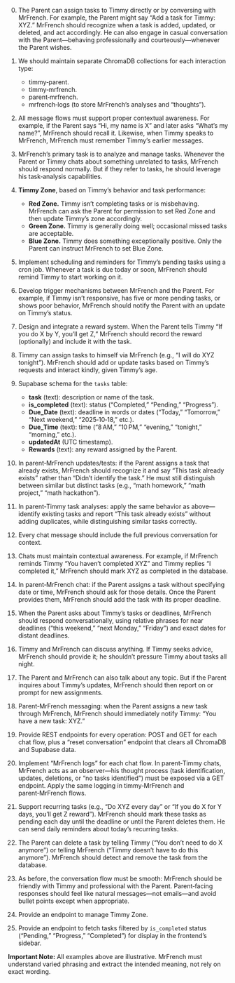 0. The Parent can assign tasks to Timmy directly or by conversing with MrFrench. For example, the Parent might say “Add a task for Timmy: XYZ.” MrFrench should recognize when a task is added, updated, or deleted, and act accordingly. He can also engage in casual conversation with the Parent—behaving professionally and courteously—whenever the Parent wishes.

1. We should maintain separate ChromaDB collections for each interaction type:

   * timmy‑parent.
   * timmy‑mrfrench.
   * parent‑mrfrench.
   * mrfrench‑logs (to store MrFrench’s analyses and “thoughts”).

2. All message flows must support proper contextual awareness. For example, if the Parent says “Hi, my name is X” and later asks “What’s my name?”, MrFrench should recall it. Likewise, when Timmy speaks to MrFrench, MrFrench must remember Timmy’s earlier messages.

3. MrFrench’s primary task is to analyze and manage tasks. Whenever the Parent or Timmy chats about something unrelated to tasks, MrFrench should respond normally. But if they refer to tasks, he should leverage his task‑analysis capabilities.

4. **Timmy Zone**, based on Timmy’s behavior and task performance:

   * **Red Zone.** Timmy isn’t completing tasks or is misbehaving. MrFrench can ask the Parent for permission to set Red Zone and then update Timmy’s zone accordingly.
   * **Green Zone.** Timmy is generally doing well; occasional missed tasks are acceptable.
   * **Blue Zone.** Timmy does something exceptionally positive. Only the Parent can instruct MrFrench to set Blue Zone.

5. Implement scheduling and reminders for Timmy’s pending tasks using a cron job. Whenever a task is due today or soon, MrFrench should remind Timmy to start working on it.

6. Develop trigger mechanisms between MrFrench and the Parent. For example, if Timmy isn’t responsive, has five or more pending tasks, or shows poor behavior, MrFrench should notify the Parent with an update on Timmy’s status.

7. Design and integrate a reward system. When the Parent tells Timmy “If you do X by Y, you’ll get Z,” MrFrench should record the reward (optionally) and include it with the task.

8. Timmy can assign tasks to himself via MrFrench (e.g., “I will do XYZ tonight”). MrFrench should add or update tasks based on Timmy’s requests and interact kindly, given Timmy’s age.

9. Supabase schema for the `tasks` table:

   * **task** (text): description or name of the task.
   * **is\_completed** (text): status (“Completed,” “Pending,” “Progress”).
   * **Due\_Date** (text): deadline in words or dates (“Today,” “Tomorrow,” “Next weekend,” “2025‑10‑18,” etc.).
   * **Due\_Time** (text): time (“8 AM,” “10 PM,” “evening,” “tonight,” “morning,” etc.).
   * **updatedAt** (UTC timestamp).
   * **Rewards** (text): any reward assigned by the Parent.

10. In parent‑MrFrench updates/tests: if the Parent assigns a task that already exists, MrFrench should recognize it and say “This task already exists” rather than “Didn’t identify the task.” He must still distinguish between similar but distinct tasks (e.g., “math homework,” “math project,” “math hackathon”).

11. In parent‑Timmy task analyses: apply the same behavior as above—identify existing tasks and report “This task already exists” without adding duplicates, while distinguishing similar tasks correctly.

12. Every chat message should include the full previous conversation for context.

13. Chats must maintain contextual awareness. For example, if MrFrench reminds Timmy “You haven’t completed XYZ” and Timmy replies “I completed it,” MrFrench should mark XYZ as completed in the database.

14. In parent‑MrFrench chat: if the Parent assigns a task without specifying date or time, MrFrench should ask for those details. Once the Parent provides them, MrFrench should add the task with its proper deadline.

15. When the Parent asks about Timmy’s tasks or deadlines, MrFrench should respond conversationally, using relative phrases for near deadlines (“this weekend,” “next Monday,” “Friday”) and exact dates for distant deadlines.

16. Timmy and MrFrench can discuss anything. If Timmy seeks advice, MrFrench should provide it; he shouldn’t pressure Timmy about tasks all night.

17. The Parent and MrFrench can also talk about any topic. But if the Parent inquires about Timmy’s updates, MrFrench should then report on or prompt for new assignments.

18. Parent‑MrFrench messaging: when the Parent assigns a new task through MrFrench, MrFrench should immediately notify Timmy: “You have a new task: XYZ.”

19. Provide REST endpoints for every operation: POST and GET for each chat flow, plus a “reset conversation” endpoint that clears all ChromaDB and Supabase data.

20. Implement “MrFrench logs” for each chat flow. In parent‑Timmy chats, MrFrench acts as an observer—his thought process (task identification, updates, deletions, or “no tasks identified”) must be exposed via a GET endpoint. Apply the same logging in timmy‑MrFrench and parent‑MrFrench flows.

21. Support recurring tasks (e.g., “Do XYZ every day” or “If you do X for Y days, you’ll get Z reward”). MrFrench should mark these tasks as pending each day until the deadline or until the Parent deletes them. He can send daily reminders about today’s recurring tasks.

22. The Parent can delete a task by telling Timmy (“You don’t need to do X anymore”) or telling MrFrench (“Timmy doesn’t have to do this anymore”). MrFrench should detect and remove the task from the database.

23. As before, the conversation flow must be smooth: MrFrench should be friendly with Timmy and professional with the Parent. Parent‑facing responses should feel like natural messages—not emails—and avoid bullet points except when appropriate.

24. Provide an endpoint to manage Timmy Zone.

25. Provide an endpoint to fetch tasks filtered by `is_completed` status (“Pending,” “Progress,” “Completed”) for display in the frontend’s sidebar.

**Important Note:** All examples above are illustrative. MrFrench must understand varied phrasing and extract the intended meaning, not rely on exact wording.